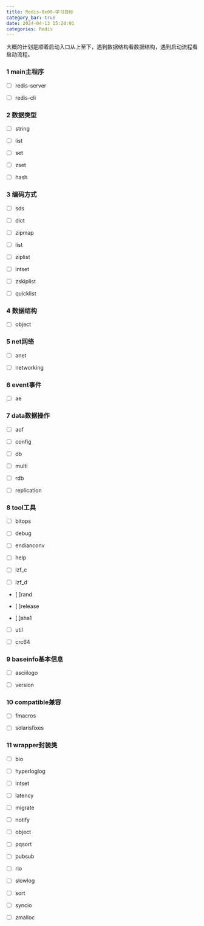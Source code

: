 ```yaml
---
title: Redis-0x00-学习目标
category_bar: true
date: 2024-04-13 15:20:01
categories: Redis
---
```


大概的计划是顺着启动入口从上至下，遇到数据结构看数据结构，遇到启动流程看启动流程。

### 1 main主程序

- [ ] redis-server

- [ ] redis-cli

### 2 数据类型

- [ ] string

- [ ] list

- [ ] set

- [ ] zset

- [ ] hash


### 3 编码方式

- [ ] sds

- [ ] dict

- [ ] zipmap

- [ ] list

- [ ] ziplist

- [ ] intset

- [ ] zskiplist

- [ ] quicklist

### 4 数据结构

- [ ] object

### 5 net网络

- [ ] anet

- [ ] networking

### 6 event事件

- [ ] ae

### 7 data数据操作

- [ ] aof

- [ ] config

- [ ] db

- [ ] multi

- [ ] rdb

- [ ] replication

### 8 tool工具

- [ ] bitops

- [ ] debug

- [ ] endianconv

- [ ] help

- [ ] lzf_c

- [ ] lzf_d

- [ ]rand

- [ ]release

- [ ]sha1

- [ ] util

- [ ] crc64

### 9 baseinfo基本信息

- [ ] asciilogo

- [ ] version

### 10 compatible兼容

- [ ] fmacros

- [ ] solarisfixes

### 11 wrapper封装类

- [ ] bio

- [ ] hyperloglog

- [ ] intset

- [ ] latency

- [ ] migrate

- [ ] notify

- [ ] object

- [ ] pqsort

- [ ] pubsub

- [ ] rio

- [ ] slowlog

- [ ] sort

- [ ] syncio

- [ ] zmalloc